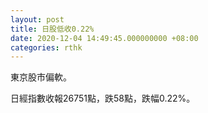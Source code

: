 ```yaml
---
layout: post
title: 日股低收0.22%
date: 2020-12-04 14:49:45.000000000 +08:00
categories: rthk
---
```


東京股市偏軟。

日經指數收報26751點，跌58點，跌幅0.22%。
